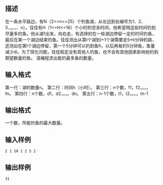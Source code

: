 ## 描述

在一条水平路边，有N（2<=n<=25）个钓鱼湖，从左边到右编号为1、2、3、。。。、n）。佳佳有H（1<=H<=16）个小时的空余时间，他希望用这些时间钓到尽量多的鱼。他从湖1出发，向右走，有选择的在一些湖边停留一定的时间钓鱼，最后在某一个湖边结束钓鱼。佳佳测出从第I个湖到I+1个湖需要走5*ti分钟的路，还测出在第I个湖边停留，第一个5分钟可以钓到鱼fi，以后再每钓5分钟鱼，鱼量减少di。为了简化问题，佳佳假定没有其他人钓鱼，也不会有其他因素影响他钓到期望数量的鱼。 请编程求出能钓最多鱼的数量。 

## 输入格式

第一行：湖的数量n。 第二行：时间h（小时）。 第三行：n个数，f1，f2，。。。fn。 第四行：n个数，d1，d2，。。。dn。 第五行：n-1个数，t1，t2，。。。tn-1 

## 输出格式

一个数，所能钓鱼的最大数量。 

## 输入样例

```plaintext
2 1 10 1 2 5 2 
```

## 输出样例

```plaintext
31 
```



 



 

